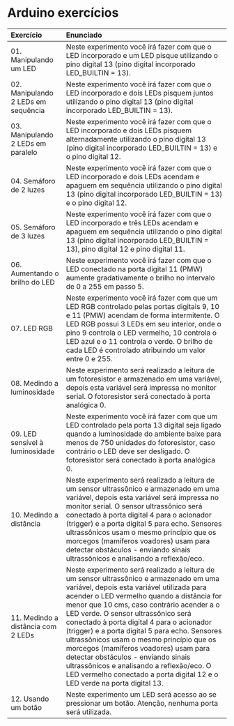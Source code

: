 # Arduino exercícios

| Exercício | Enunciado | 
|:----------|:----------|
| 01. Manipulando um LED | Neste experimento você irá fazer com que o LED incorporado e um LED pisque utilizando o pino digital 13 (pino digital incorporado LED_BUILTIN = 13). |
| 02. Manipulando 2 LEDs em sequência | Neste experimento você irá fazer com que o LED incorporado e dois LEDs pisquem juntos utilizando o pino digital 13 (pino digital incorporado LED_BUILTIN = 13). |
| 03. Manipulando 2 LEDs em paralelo | Neste experimento você irá fazer com que o LED incorporado e dois LEDs pisquem alternadamente utilizando o pino digital 13 (pino digital incorporado LED_BUILTIN = 13) e o pino digital 12. |
| 04. Semáforo de 2 luzes | Neste experimento você irá fazer com que o LED incorporado e dois LEDs acendam e apaguem em sequência utilizando o pino digital 13 (pino digital incorporado LED_BUILTIN = 13) e o pino digital 12. |
| 05. Semáforo de 3 luzes | Neste experimento você irá fazer com que o LED incorporado e três LEDs acendam e apaguem em sequência utilizando o pino digital 13 (pino digital incorporado LED_BUILTIN = 13), pino digital 12 e pino digital 11. |
| 06. Aumentando o brilho do LED | Neste experimento você irá fazer com que o LED conectado na porta digital 11 (PMW) aumente gradativamente o brilho no intervalo de 0 a 255 em passo 5. |
| 07. LED RGB | Neste experimento você irá fazer com que um LED RGB controlado pelas portas digitais 9, 10 e 11 (PMW) acendam de forma intermitente. O LED RGB possui 3 LEDs em seu interior, onde o pino 9 controla o LED vermelho, 10 controla o LED azul e o 11 controla o verde. O brilho de cada LED é controlado atribuindo um valor entre 0 e 255. |
| 08. Medindo a luminosidade | Neste experimento será realizado a leitura de um fotoresistor e armazenado em uma variável, depois esta variável será impressa no monitor serial. O fotoresistor será conectado à porta analógica 0. |
| 09. LED sensível à luminosidade | Neste experimento você irá fazer com que um LED controlado pela porta 13 digital seja ligado quando a luminosidade do ambiente baixe para menos de 750 unidades do fotoresistor, caso contrário o LED deve ser desligado. O fotoresistor será conectado à porta analógica 0. |
| 10. Medindo a distância | Neste experimento será realizado a leitura de um sensor ultrassônico e armazenado em uma variável, depois esta variável será impressa no monitor serial. O sensor ultrassônico será conectado à porta digital 4 para o acionador (trigger) e a porta digital 5 para echo. Sensores ultrassônicos usam o mesmo princípio que os morcegos (mamíferos voadores) usam para detectar obstáculos - enviando sinais ultrassônicos e analisando a reflexão/eco. |
| 11. Medindo a distância com 2 LEDs | Neste experimento será realizado a leitura de um sensor ultrassônico e armazenado em uma variável, depois esta variável utilizada para acender o LED vermelho quando a distância for menor que 10 cms, caso contrário acender a o LED verde. O sensor ultrassônico será conectado à porta digital 4 para o acionador (trigger) e a porta digital 5 para echo. Sensores ultrassônicos usam o mesmo princípio que os morcegos (mamíferos voadores) usam para detectar obstáculos - enviando sinais ultrassônicos e analisando a reflexão/eco. O LED vermelho conectado a porta digital 12 e o LED verde na porta digital 13. |
| 12. Usando um botão | Neste experimento um LED será acesso ao se pressionar um botão. Atenção, nenhuma porta será utilizada. |
